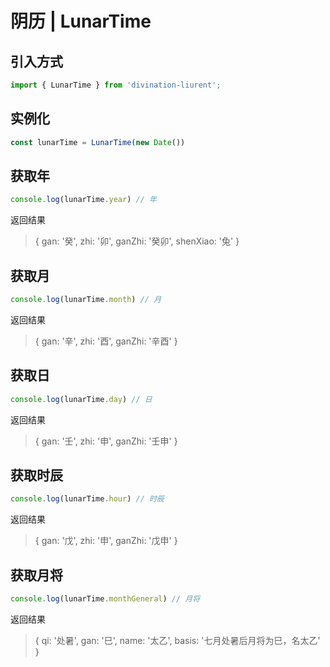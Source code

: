 # 阴历 | LunarTime

## 引入方式
```js
import { LunarTime } from 'divination-liurent';
```

## 实例化
```js
const lunarTime = LunarTime(new Date())
```

## 获取年
```js
console.log(lunarTime.year) // 年
```
返回结果
> { gan: '癸', zhi: '卯', ganZhi: '癸卯', shenXiao: '兔' }

## 获取月
```js
console.log(lunarTime.month) // 月
```
返回结果
> { gan: '辛', zhi: '酉', ganZhi: '辛酉' }

## 获取日
```js
console.log(lunarTime.day) // 日
```
返回结果
> { gan: '壬', zhi: '申', ganZhi: '壬申' }

## 获取时辰
```js
console.log(lunarTime.hour) // 时辰
```
返回结果
> { gan: '戊', zhi: '申', ganZhi: '戊申' }


## 获取月将
```js
console.log(lunarTime.monthGeneral) // 月将
```
返回结果
> { qi: '处暑', gan: '巳', name: '太乙', basis: '七月处暑后月将为巳，名太乙' }